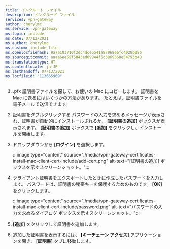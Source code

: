 ```yaml
---
title: インクルード ファイル
description: インクルード ファイル
services: vpn-gateway
author: cherylmc
ms.service: vpn-gateway
ms.topic: include
ms.date: 07/12/2021
ms.author: cherylmc
ms.custom: include file
ms.openlocfilehash: 9a7a103710f2dc4dce6541a87968e6fc4028b086
ms.sourcegitcommit: aaaa6ee55f5843ed69944f5c3869368e54793b48
ms.translationtype: HT
ms.contentlocale: ja-JP
ms.lasthandoff: 07/13/2021
ms.locfileid: "113665969"
---
```

1. .pfx 証明書ファイルを探して、お使いの Mac にコピーします。 証明書を Mac に送るにはいくつかの方法があります。 たとえば、証明書ファイルを電子メールで送信できます。
1. 証明書をダブルクリックする パスワードの入力を求めるメッセージが表示され、証明書が自動的にインストールされるか、 **[証明書の追加]** ボックスが表示されます。 **[証明書の追加]** ボックスで **[追加]** をクリックし、インストールを開始します。
1. ドロップダウンから **[ログイン]** を選択します。

   :::image type="content" source="./media/vpn-gateway-certificates-install-mac-client-cert-include/add-cert.png" alt-text="[証明書の追加] ボックスを示すスクリーンショット。":::
1. クライアント証明書をエクスポートしたときに作成したパスワードを入力します。 パスワードは、証明書の秘密キーを保護するためのものです。 **[OK]** をクリックします。

   :::image type="content" source="./media/vpn-gateway-certificates-install-mac-client-cert-include/password.png" alt-text="パスワードの入力を求めるダイアログ ボックスを示すスクリーンショット。":::
1. **[追加]** をクリックして証明書を追加します。
1. 追加した証明書を表示するには、 **[キーチェーン アクセス]** アプリケーションを開き、 **[証明書]** タブに移動します。

